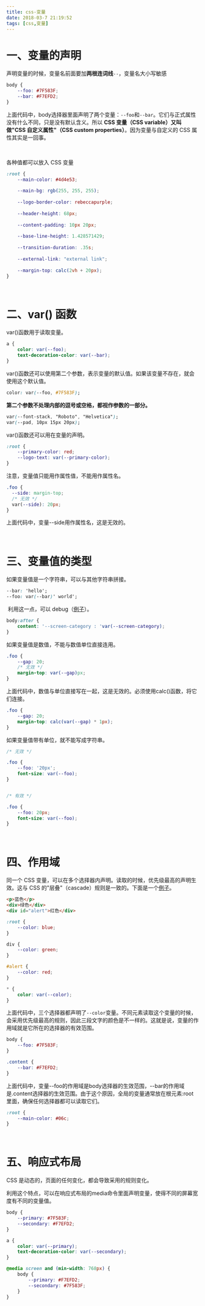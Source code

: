 ```yaml
---
title: css-变量
date: 2018-03-7 21:19:52
tags: [css,变量]
---
```


# 一、变量的声明

声明变量的时候，变量名前面要加**两根连词线**`--`，变量名大小写敏感

```css
body {
    --foo: #7F583F;
    --bar: #F7EFD2;
}
```

上面代码中，body选择器里面声明了两个变量：`--foo`和`--bar`。它们与正式属性没有什么不同，只是没有默认含义。所以 **CSS 变量（CSS variable）又叫做"CSS 自定义属性"（CSS custom properties）**。因为变量与自定义的 CSS 属性其实是一回事。 

<br/>

各种值都可以放入 CSS 变量 

```css
:root {
    --main-color: #4d4e53;
    
    --main-bg: rgb(255, 255, 255);
    
    --logo-border-color: rebeccapurple;
    
    --header-height: 68px;
    
    --content-padding: 10px 20px;
    
    --base-line-height: 1.428571429;
    
    --transition-duration: .35s;
    
    --external-link: "external link";
    
    --margin-top: calc(2vh + 20px);
}
```

<br/>

<!--more--> 

# 二、var() 函数

var()函数用于读取变量。

```css
a {
    color: var(--foo);
    text-decoration-color: var(--bar);
}
```

var()函数还可以使用第二个参数，表示变量的默认值。如果该变量不存在，就会使用这个默认值。 

```css
color: var(--foo, #7F583F);
```

**第二个参数不处理内部的逗号或空格，都视作参数的一部分。** 

```css
var(--font-stack, "Roboto", "Helvetica");
var(--pad, 10px 15px 20px);
```

var()函数还可以用在变量的声明。 

```css
:root {
    --primary-color: red;
    --logo-text: var(--primary-color);
}
```

注意，变量值只能用作属性值，不能用作属性名。 

```css
.foo {
  --side: margin-top;
  /* 无效 */
  var(--side): 20px;
}
```

上面代码中，变量--side用作属性名，这是无效的。 

<br/>

# 三、变量值的类型

如果变量值是一个字符串，可以与其他字符串拼接。 

```css
--bar: 'hello';
--foo: var(--bar)' world';
```

​	利用这一点，可以 debug（[例子](https://codepen.io/malyw/pen/oBWMOY)）。 

```css
body:after {
    content: '--screen-category : 'var(--screen-category);
}
```

如果变量值是数值，不能与数值单位直接连用。 

```css
.foo {
    --gap: 20;
    /* 无效 */
    margin-top: var(--gap)px;
}
```

上面代码中，数值与单位直接写在一起，这是无效的。必须使用calc()函数，将它们连接。 

```css
.foo {
    --gap: 20;
    margin-top: calc(var(--gap) * 1px);
}
```

如果变量值带有单位，就不能写成字符串。 

```css
/* 无效 */

.foo {
    --foo: '20px';
    font-size: var(--foo);
}


/* 有效 */

.foo {
    --foo: 20px;
    font-size: var(--foo);
}
```

<br/>

# 四、作用域

同一个 CSS 变量，可以在多个选择器内声明。读取的时候，优先级最高的声明生效。这与 CSS 的"层叠"（cascade）规则是一致的。下面是一个[例子](http://jsbin.com/buwahixoqo/edit?html,css,output)。 

```html
<p>蓝色</p>
<div>绿色</div>
<div id="alert">红色</div>
```

```css
:root {
    --color: blue;
}

div {
    --color: green;
}

#alert {
    --color: red;
}

* {
    color: var(--color);
}
```

上面代码中，三个选择器都声明了`--color`变量。不同元素读取这个变量的时候，会采用优先级最高的规则，因此三段文字的颜色是不一样的。这就是说，变量的作用域就是它所在的选择器的有效范围。 

```css
body {
    --foo: #7F583F;
}

.content {
    --bar: #F7EFD2;
}
```

上面代码中，变量--foo的作用域是body选择器的生效范围，--bar的作用域是.content选择器的生效范围。由于这个原因，全局的变量通常放在根元素:root里面，确保任何选择器都可以读取它们。 

```css
:root {
    --main-color: #06c;
}
```

<br/>

# 五、响应式布局

CSS 是动态的，页面的任何变化，都会导致采用的规则变化。

利用这个特点，可以在响应式布局的media命令里面声明变量，使得不同的屏幕宽度有不同的变量值。

```css
body {
    --primary: #7F583F;
    --secondary: #F7EFD2;
}

a {
    color: var(--primary);
    text-decoration-color: var(--secondary);
}

@media screen and (min-width: 768px) {
    body {
        --primary: #F7EFD2;
        --secondary: #7F583F;
    }
}
```

